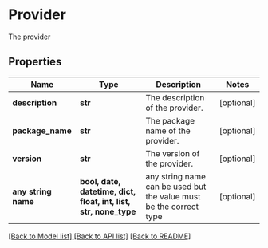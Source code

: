 # Provider

The provider

## Properties
Name | Type | Description | Notes
------------ | ------------- | ------------- | -------------
**description** | **str** | The description of the provider. | [optional] 
**package_name** | **str** | The package name of the provider. | [optional] 
**version** | **str** | The version of the provider. | [optional] 
**any string name** | **bool, date, datetime, dict, float, int, list, str, none_type** | any string name can be used but the value must be the correct type | [optional]

[[Back to Model list]](../README.md#documentation-for-models) [[Back to API list]](../README.md#documentation-for-api-endpoints) [[Back to README]](../README.md)


